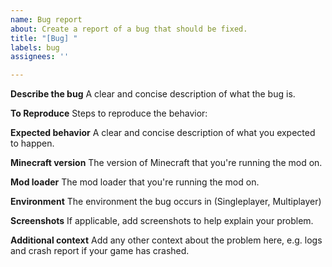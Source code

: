 ```yaml
---
name: Bug report
about: Create a report of a bug that should be fixed.
title: "[Bug] "
labels: bug
assignees: ''

---
```


**Describe the bug**
A clear and concise description of what the bug is.

**To Reproduce**
Steps to reproduce the behavior:

**Expected behavior**
A clear and concise description of what you expected to happen.

**Minecraft version**
The version of Minecraft that you're running the mod on.

**Mod loader**
The mod loader that you're running the mod on.

**Environment**
The environment the bug occurs in (Singleplayer, Multiplayer)

**Screenshots**
If applicable, add screenshots to help explain your problem.

**Additional context**
Add any other context about the problem here, e.g. logs and crash report if your game has crashed.
